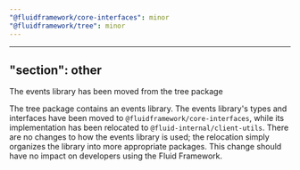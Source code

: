```yaml
---
"@fluidframework/core-interfaces": minor
"@fluidframework/tree": minor
---
```

---
"section": other
---

The events library has been moved from the tree package

The tree package contains an events library. The events library's types and interfaces have been moved to
`@fluidframework/core-interfaces`, while its implementation has been relocated to `@fluid-internal/client-utils`. There are
no changes to how the events library is used; the relocation simply organizes the library into more appropriate
packages. This change should have no impact on developers using the Fluid Framework.
